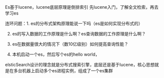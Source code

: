 Es基于lucene，lucene底层原理是倒排索引
先lucene入门，了解全文检索，再去学习es

连环问题：1. es的分布式架构原理能说一下吗（es是如何实现分布式的）

2. es的写入数据的工作原理是什么啊？es查询数据的工作原理是什么啊？

3. es在数据量很大的情况下（数10亿级别）如何提高查询性能？

4. 本机启动一个es，然后写个es的hello world，

elsticSearch设计的理念就是分布式搜索引擎，底层还是基于lucene，核心思想就是在多台机器上启动多个es进程实例，组成了一个es集群